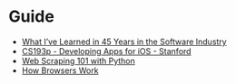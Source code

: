 # Guide

* [What I’ve Learned in 45 Years in the Software Industry](https://www.bti360.com/what-ive-learned-in-45-years-in-the-software-industry/)
* [CS193p - Developing Apps for iOS - Stanford](https://cs193p.sites.stanford.edu)
* [Web Scraping 101 with Python](https://www.scrapingbee.com/blog/web-scraping-101-with-python/)
* [How Browsers Work](https://www.html5rocks.com/en/tutorials/internals/howbrowserswork/)

